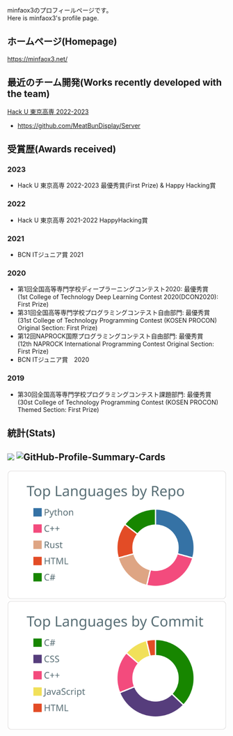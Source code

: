 minfaox3のプロフィールページです。  
Here is minfaox3's profile page.  

## ホームページ(Homepage)
https://minfaox3.net/

## 最近のチーム開発(Works recently developed with the team)
[Hack U 東京高専 2022-2023](https://hacku.yahoo.co.jp/nittc2022/)
* https://github.com/MeatBunDisplay/Server

## 受賞歴(Awards received)
### 2023
* Hack U 東京高専 2022-2023 最優秀賞(First Prize) & Happy Hacking賞
### 2022
* Hack U 東京高専 2021-2022 HappyHacking賞
### 2021
* BCN ITジュニア賞 2021
### 2020
* 第1回全国高等専門学校ディープラーニングコンテスト2020: 最優秀賞  
(1st College of Technology Deep Learning Contest 2020(DCON2020): First Prize)  
* 第31回全国高等専門学校プログラミングコンテスト自由部門: 最優秀賞  
(31st College of Technology Programming Contest (KOSEN PROCON) Original Section: First Prize)  
* 第12回NAPROCK国際プログラミングコンテスト自由部門: 最優秀賞  
(12th NAPROCK International Programming Contest Original Section: First Prize)  
* BCN ITジュニア賞　2020
### 2019
* 第30回全国高等専門学校プログラミングコンテスト課題部門: 最優秀賞  
(30st College of Technology Programming Contest (KOSEN PROCON) Themed Section:  First Prize)  

## 統計(Stats)
![](https://komarev.com/ghpvc/?username=minfaox3&color=brightgreen) ![GitHub-Profile-Summary-Cards](https://github.com/minfaox3/minfaox3/workflows/GitHub-Profile-Summary-Cards/badge.svg)
---
[![](https://raw.githubusercontent.com/minfaox3/minfaox3/master/profile-summary-card-output/default/1-repos-per-language.svg)](https://github.com/vn7n24fzkq/github-profile-summary-cards)
[![](https://raw.githubusercontent.com/minfaox3/minfaox3/master/profile-summary-card-output/default/2-most-commit-language.svg)](https://github.com/vn7n24fzkq/github-profile-summary-cards)
